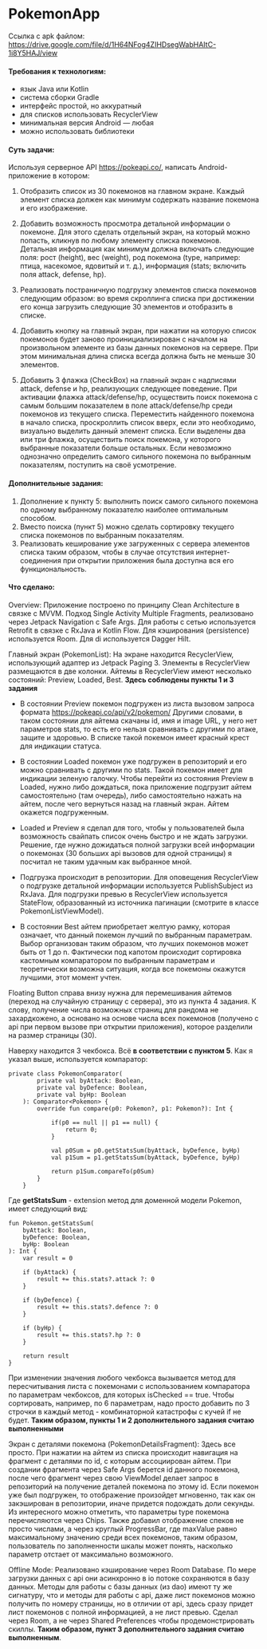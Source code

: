 # PokemonApp

Ссылка с apk файлом: https://drive.google.com/file/d/1H64NFog4ZIHDsegWabHAItC-1i8Y5HAJ/view

#### Требования к технологиям:
* язык Java или Kotlin
* система сборки Gradle
* интерфейс простой, но аккуратный
* для списков использовать RecyclerView
* минимальная версия Android — любая
* можно использовать библиотеки

#### Суть задачи:
Используя серверное API https://pokeapi.co/, написать Android-приложение в котором:
1. Отобразить список из 30 покемонов на главном экране. Каждый элемент списка должен
как минимум содержать название покемона и его изображение.

2. Добавить возможность просмотра детальной информации о покемоне. Для этого сделать
отдельный экран, на который можно попасть, кликнув по любому элементу списка
покемонов. Детальная информация как минимум должна включать следующие поля: рост
(height), вес (weight), род покемона (type, например: птица, насекомое, ядовитый и т. д.),
информация (stats; включить поля attack, defense, hp).

3. Реализовать постраничную подгрузку элементов списка покемонов следующим образом:
во время скроллинга списка при достижении его конца загрузить следующие 30 элементов
и отобразить в списке.

4. Добавить кнопку на главный экран, при нажатии на которую список покемонов будет заново
проинициализирован с началом на произвольном элементе из базы данных покемонов
на сервере. При этом минимальная длина списка всегда должна быть не меньше 30 элементов.

5. Добавить 3 флажка (CheckBox) на главный экран с надписями attack, defense и hp, реализующих
следующее поведение. При активации флажка attack/defense/hp, осуществить поиск покемона
с самым большим показателем в поле attack/defense/hp среди покемонов из текущего
списка. Переместить найденного покемона в начало списка, проскроллить список вверх, если
это необходимо, визуально выделить данный элемент списка. Если выделены два или три
флажка, осуществить поиск покемона, у которого выбранные показатели больше остальных.
Если невозможно однозначно определить самого сильного покемона по выбранным
показателям, поступить на своё усмотрение.

#### Дополнительные задания:
1. Дополнение к пункту 5: выполнить поиск самого сильного покемона по одному выбранному
показателю наиболее оптимальным способом.
2. Вместо поиска (пункт 5) можно сделать сортировку текущего списка покемонов по выбранным
показателям.
3. Реализовать кеширование уже загруженных с сервера элементов списка таким образом,
чтобы в случае отсутствия интернет-соединения при открытии приложения была доступна
вся его функциональность.

#### Что сделано:

Overview:
Приложение построено по принципу Clean Architecture в связке с MVVM. Подход Single Activity Multiple Fragments, реализовано через Jetpack Navigation с Safe Args. Для работы с сетью используется Retrofit в связке с RxJava и Kotlin Flow. Для кэширования (persistence) используется Room. Для di используется Dagger Hilt.


Главный экран (PokemonList):
На экране находится RecyclerView, использующий адаптер из Jetpack Paging 3. Элементы в RecyclerView размещаются в две колонки. Айтемы в RecyclerView имеют несколько состояний: Preview, Loaded, Best. **Здесь соблюдены пункты 1 и 3 задания**

* В состоянии Preview покемон подгружен из листа вызовом запроса формата https://pokeapi.co/api/v2/pokemon/ Другими словами, в таком состоянии для айтема скачаны id, имя и image URL, у него нет параметров stats, то есть его нельзя сравнивать с другими по атаке, защите и здоровью. В списке такой покемон имеет красный крест для индикации статуса.

* В состоянии Loaded покемон уже подгружен в репозиторий и его можно сравнивать с другими по stats. Такой покемон имеет для индикации зеленую галочку. Чтобы перейти из состояния Preview в Loaded, нужно либо дождаться, пока приложение подгрузит айтем самостоятельно (там очередь), либо самостоятельно нажать на айтем, после чего вернуться назад на главный экран. Айтем окажется подгруженным.

* Loaded и Preview я сделал для того, чтобы у пользователей была возможность свайпать список очень быстро и не ждать загрузки. Решение, где нужно дожидаться полной загрузки всей информации о покемонах (30 больших api вызовов для одной страницы) я посчитал не таким удачным как выбранное мной.

* Подгрузка происходит в репозитории. Для оповещения RecyclerView о подгрузке детальной информации используется PublishSubject из RxJava. Для подгрузки превью в RecyclerView используется StateFlow, образованный из источника пагинации (смотрите в классе PokemonListViewModel).

* В состоянии Best айтем приобретает желтую рамку, которая означает, что данный покемон лучший по выбранным параметрам. Выбор организован таким образом, что лучших покемонов может быть от 1 до n. Фактически под капотом происходит сортировка кастомным компаратором по выбранным параметрам и теоретически возможна ситуация, когда все покемоны окажутся лучшими, этот момент учтен.

Floating Button справа внизу нужна для перемешивания айтемов (переход на случайную страницу с сервера), это из пункта 4 задания. К слову, получение числа возможных страниц для рандома не захардкожено, а основано на основе числа всех покемонов (получено с api при первом вызове при открытии приложения), которое разделили на размер страницы (30).

Наверху находится 3 чекбокса. Всё **в соответствии с пунктом 5**. Как я указал выше, используется компаратор:
```
private class PokemonComparator(
        private val byAttack: Boolean,
        private val byDefence: Boolean,
        private val byHp: Boolean
    ): Comparator<Pokemon> {
        override fun compare(p0: Pokemon?, p1: Pokemon?): Int {

            if(p0 == null || p1 == null) {
                return 0;
            }

            val p0Sum = p0.getStatsSum(byAttack, byDefence, byHp)
            val p1Sum = p1.getStatsSum(byAttack, byDefence, byHp)

            return p1Sum.compareTo(p0Sum)
        }
    }
```
Где **getStatsSum** - extension метод для доменной модели Pokemon, имеет следующий вид:
```
fun Pokemon.getStatsSum(
    byAttack: Boolean,
    byDefence: Boolean,
    byHp: Boolean
): Int {
    var result = 0

    if (byAttack) {
        result += this.stats?.attack ?: 0
    }

    if (byDefence) {
        result += this.stats?.defence ?: 0
    }

    if (byHp) {
        result += this.stats?.hp ?: 0
    }

    return result
}
```

При изменении значения любого чекбокса вызывается метод для пересчитывания листа с покемонами c использованием компаратора по параметрам чекбоксов, для которых isChecked == true. Чтобы сортировать, например, по 6 параметрам, надо просто добавить по 3 строчки в каждый метод - комбинаторной катастрофы с кучей if не будет. **Таким образом, пункты 1 и 2 дополнительного задания считаю выполненными**

Экран с деталями покемона (PokemonDetailsFragment):
Здесь все просто. При нажатии на айтем из списка происходит навигация на фрагмент с деталями по id, с которым ассоциирован айтем. При создании фрагмента через Safe Args берется id данного покемона, после чего фрагмент через свою ViewModel делает запрос в репозиторий на получение деталей покемона по этому id. Если покемон уже был подгружен, то отображение произойдет мгновенно, так как он закэширован в репозитории, иначе придется подождать доли секунды. Из интересного можно отметить, что параметры type покемона перечисляются через Chips. Также добавил отображение спеков не просто числами, а через круглый ProgressBar, где maxValue равно максимальному значению среди всех покемонов, таким образом, пользователь по заполненности шкалы может понять, насколько параметр отстает от максимально возможного.

Offline Mode:
Реализовано кэширование через Room Database. По мере загрузки данных с api они асинхронно в io потоке сохраняются в базу данных. Методы для работы с базы данных (из dao) имеют ту же сигнатуру, что и методы для работы с api, даже лист покемонов можно получить по номеру страницы, но в отличии от api, здесь сразу придет лист покемонов с полной информацией, а не лист превью. Сделал через Room, а не через Shared Preferences чтобы продемонстрировать скиллы. **Таким образом, пункт 3 дополнительного задания считаю выполненным**.
